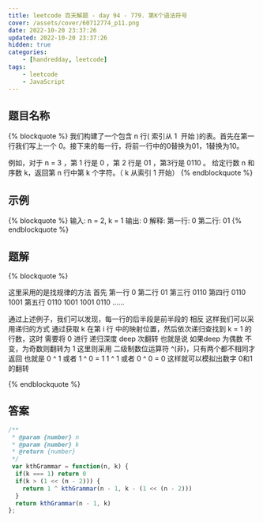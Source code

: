 ```yaml
---
title: leetcode 百天解题 - day 94 - 779. 第K个语法符号
cover: /assets/cover/60712774_p11.png
date: 2022-10-20 23:37:26
updated: 2022-10-20 23:37:26
hidden: true
categories:
    - [handredday, leetcode]
tags:
    - leetcode
    - JavaScript
---
```


## 题目名称

{% blockquote %}
我们构建了一个包含 n 行( 索引从 1  开始 )的表。首先在第一行我们写上一个 0。接下来的每一行，将前一行中的0替换为01，1替换为10。

例如，对于 n = 3 ，第 1 行是 0 ，第 2 行是 01 ，第3行是 0110 。
给定行数 n 和序数 k，返回第 n 行中第 k 个字符。（ k 从索引 1 开始）
{% endblockquote %}

## 示例

{% blockquote %}
输入: n = 2, k = 1
输出: 0
解释: 
第一行: 0 
第二行: 01
{% endblockquote %}


## 题解


{% blockquote %}

这里采用的是找规律的方法
首先
第一行 0
第二行 01
第三行 0110
第四行 0110 1001
第五行 0110 1001 1001 0110
......

通过上述例子，我们可以发现，每一行的后半段是前半段的 相反
这样我们可以采用递归的方式
通过获取 k 在第 i 行 中的映射位置，然后依次递归查找到 k = 1 的行数，这时 需要将 0 进行 递归深度 deep 次翻转
也就是说 如果deep 为偶数 不变，为奇数则翻转为 1
这里则采用 二级制数位运算符 ^(非)，只有两个都不相同才返回
也就是 0 ^ 1 或者 1 ^ 0 = 1
1 ^ 1 或者 0 ^ 0 = 0
这样就可以模拟出数字 0和1的翻转

{% endblockquote %}

## 答案

~~~js
/**
 * @param {number} n
 * @param {number} k
 * @return {number}
 */
 var kthGrammar = function(n, k) {
  if(k === 1) return 0
  if(k > (1 << (n - 2))) {
    return 1 ^ kthGrammar(n - 1, k - (1 << (n - 2)))
  }
  return kthGrammar(n - 1, k)
};
~~~